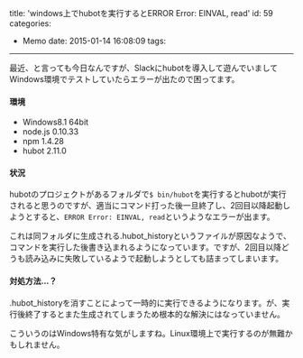 title: 'windows上でhubotを実行するとERROR Error: EINVAL, read'
id: 59
categories:
  - Memo
date: 2015-01-14 16:08:09
tags:
---
最近、と言っても今日なんですが、Slackにhubotを導入して遊んでいましてWindows環境でテストしていたらエラーが出たので困ってます。

<!--more-->

#### 環境

*   Windows8.1 64bit
*   node.js 0.10.33
*   npm 1.4.28
*   hubot 2.11.0

#### 状況

hubotのプロジェクトがあるフォルダで`$ bin/hubot`を実行するとhubotが実行されると思うのですが、適当にコマンド打った後一旦終了し、2回目以降起動しようとすると、`ERROR Error: EINVAL, read`というようなエラーが出ます。

これは同フォルダに生成される.hubot_historyというファイルが原因なようで、コマンドを実行した後書き込まれるようになっています。ですが、2回目以降どうも読み込みに失敗しているようで起動しようとしても詰まってしまいます。

#### 対処方法...？

.hubot_historyを消すことによって一時的に実行できるようになります。が、実行後終了するとまた生成されてしまうため根本的な解決にはなっていません。

こういうのはWindows特有な気がしますね。Linux環境上で実行するのが無難かもしれません。